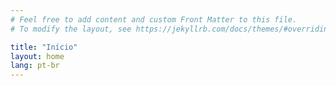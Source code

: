 ```yaml
---
# Feel free to add content and custom Front Matter to this file.
# To modify the layout, see https://jekyllrb.com/docs/themes/#overriding-theme-defaults

title: "Início"
layout: home
lang: pt-br
---
```


